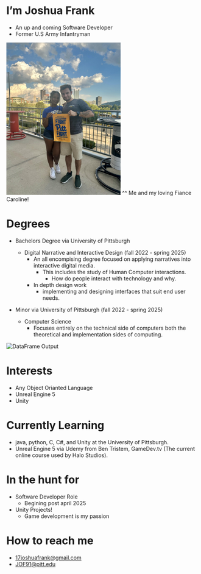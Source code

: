 # I’m Joshua Frank
  - An up and coming Software Developer
  - Former U.S Army Infantryman

<img src="https://github.com/17frankj/17frankj/blob/main/cute_photo.jpeg" alt="alt text" width="300"/>
^^ Me and my loving Fiance Caroline!

# Degrees
  - Bachelors Degree via University of Pittsburgh
    - Digital Narrative and Interactive Design (fall 2022 - spring 2025)
      - An all encompising degree focused on applying narratives into interactive digital media.
         - This includes the study of Human Computer interactions.
              - How do people interact with technology and why.
      - In depth design work
        - implementing and designing interfaces that suit end user needs.

  - Minor via University of Pittsburgh (fall 2022 - spring 2025)
    - Computer Science
        - Focuses entirely on the technical side of computers both the theoretical and implementation sides of computing.

![DataFrame Output]()

# Interests
- Any Object Orianted Language
- Unreal Engine 5
- Unity

# Currently Learning
  - java, python, C, C#, and Unity at the University of Pittsburgh.
  - Unreal Engine 5 via Udemy from Ben Tristem, GameDev.tv (The current online course used by Halo Studios).

# In the hunt for
  - Software Developer Role
      - Begining post april 2025
  - Unity Projects!
      - Game development is my passion

# How to reach me
  - 17joshuafrank@gmail.com
  - JOF91@pitt.edu

<!---
17frankj/17frankj is a ✨ special ✨ repository because its `README.md` (this file) appears on your GitHub profile.
You can click the Preview link to take a look at your changes.
--->
